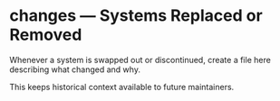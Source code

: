 # changes — Systems Replaced or Removed

Whenever a system is swapped out or discontinued, create a file here describing what changed and why.

This keeps historical context available to future maintainers.
